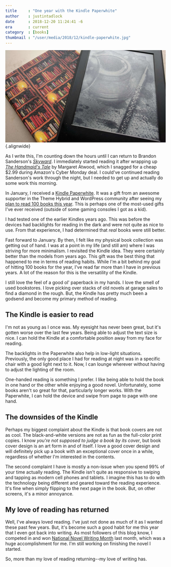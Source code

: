 ```yaml
---
title     : "One year with the Kindle Paperwhite"
author    : justintadlock
date      : 2018-12-20 11:24:41 -6
era       : current
category  : [books]
thumbnail : "/user/media/2018/12/kindle-paperwhite.jpg"
---
```


![Kindle Paperwhite e-reader laid on top of a colorful library-esque case for the device.](/user/media/2018/12/kindle-paperwhite.jpg){.alignwide}

As I write this, I'm counting down the hours until I can return to Brandon Sanderson's _[Skyward](https://www.amazon.com/Skyward-Brandon-Sanderson-ebook/dp/B07BJLB5LY/?tag=justtadl-20)_.  I immediately started reading it after wrapping up _[The Handmaid's Tale](https://www.amazon.com/Handmaids-Tale-Margaret-Atwood-ebook/dp/B003JFJHTS/?tag=justtadl-20)_ by Margaret Atwood, which I snagged for a cheap $2.99 during Amazon's Cyber Monday deal.  I could've continued reading Sanderson's work through the night, but I needed to get up and actually do some work this morning.

In January, I received a [Kindle Paperwhite](https://www.amazon.com/gp/product/B07CXG6C9W/?tag=justtadl-20).  It was a gift from an awesome supporter in the Theme Hybrid and WordPress community after seeing my [plan to read 100 books this year](/archives/2018/01/01/2018-the-year-of-books).  This is perhaps one of the most-used gifts I've ever received (outside of some gaming consoles I got as a kid).

I had tested one of the earlier Kindles years ago.  This was before the devices had backlights for reading in the dark and were not quite as nice to use.  From that experience, I had determined that _real_ books were still better.

Fast forward to January.  By then, I felt like my physical book collection was getting out of hand.  I was at a point in my life (and still am) where I was striving for more minimalism.  I revisited the Kindle idea.  They were certainly better than the models from years ago.  This gift was the best thing that happened to me in terms of reading habits.  While I'm a bit behind my goal of hitting 100 books for the year, I've read far more than I have in previous years.  A lot of the reason for this is the versatility of the Kindle.

I still love the feel of a good ol' paperback in my hands.  I love the smell of used bookstores.  I love picking over stacks of old novels at garage sales to find a diamond in the rough.  But, the Kindle has pretty much been a godsend and become my primary method of reading.

## The Kindle is easier to read

I'm not as young as I once was.  My eyesight has never been great, but it's gotten worse over the last few years.  Being able to adjust the text size is nice.  I can hold the Kindle at a comfortable position away from my face for reading.

The backlights in the Paperwhite also help in low-light situations.  Previously, the only good place I had for reading at night was in a specific chair with a good light next to it.  Now, I can lounge wherever without having to adjust the lighting of the room.

One-handed reading is something I prefer.  I like being able to hold the book in one hand or the other while enjoying a good novel.  Unfortunately, some books aren't so great for that, particularly longer works.  With the Paperwhite, I can hold the device and swipe from page to page with one hand.

## The downsides of the Kindle

Perhaps my biggest complaint about the Kindle is that book covers are not as cool.  The black-and-white versions are not as fun as the full-color print copies.  I know _you're not supposed to judge a book by its cover_, but book cover design is an art form in and of itself.  I love a good cover design and will definitely pick up a book with an exceptional cover once in a while, regardless of whether I'm interested in the contents.

The second complaint I have is mostly a non-issue when you spend 99% of your time actually reading.  The Kindle isn't quite as responsive to swiping and tapping as modern cell phones and tablets.  I imagine this has to do with the technology being different and geared toward the reading experience.  It's fine when simply flipping to the next page in the book.  But, on other screens, it's a minor annoyance.

## My love of reading has returned

Well, I've always loved reading.  I've just not done as much of it as I wanted these past few years.  But, it's become such a good habit for me this year that I even got back into writing.  As most followers of this blog know, I competed in and won [National Novel Writing Month](/archives/2018/12/01/nanowrimo-2018-and-beyond) last month, which was a huge accomplishment for me.  I'm still working on finishing the novel I started.

So, more than my love of reading returning--my love of writing has.
